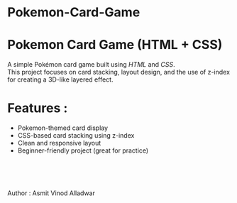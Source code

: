   # Pokemon-Card-Game

 # Pokemon Card Game (HTML + CSS)


A simple Pokémon card game built using *HTML* and *CSS*.  
This project focuses on card stacking, layout design, and the use of z-index for creating a 3D-like layered effect.


# Features :
- Pokemon-themed card display
- CSS-based card stacking using z-index
- Clean and responsive layout
- Beginner-friendly project (great for practice)
<br>
<br>
<br>



  Author : Asmit Vinod Alladwar

